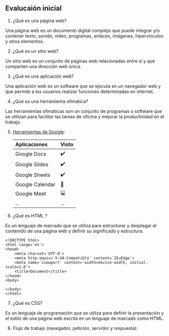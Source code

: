 ## Evalucaión inicial

1. ¿Què es una página web?

Una página web es un documento digital complejo que puede integrar y/o contener texto, sonido, vídeo, programas, enlaces, imágenes, hipervínculos y otros elementos.

2. ¿Què es un sitio web?

Un sitio web es un conjunto de páginas web relacionadas entre sí y que comparten una dirección web única.

3. ¿Qué es una aplicación web?

Una aplicación web es un software que se ejecuta en un navegador web y que permite a los usuarios realizar funciones determinadas en internet.

4. ¿Qué es una herramienta ofimática?

Las herramientas ofimáticas son un conjunto de programas o software que se utilizan para facilitar las tareas de oficina y mejorar la productividad en el trabajo.

5. [Herramientas de Google](https://www.google.com/intl/es-419/chrome/browser-tools/):

    |Aplicaciones |Visto |
    |:------------|:-----|
    |Google Docs |✔️ |
    |Google Slides |✔️ |
    |Google Sheets |✔️ |
    |Google Calendar |📅 |
    |Google Meet |💻 |
    |... |... |

6. ¿Qué es HTML ?

Es un lenguaje de marcado que se utiliza para estructurar y desplegar el contenido de una página web y definir su significado y estructura.

```
<!DOCTYPE html>
<html lange=¨en¨>
<head>
    <meta charset=¨UTF-8¨>
    <meta http-equiv=¨X-UA-Compatible¨ content=¨IE=Edge´>
    <meta name=¨viewport¨ content=¨width=device-width, initial-scale=1.0¨>
    <title>Document</title>
</head>
<body>

</body>
</html>
```

7. ¿Què es CSS?

Es un lenguaje de programación que se utiliza para definir la presentación y el estilo de una página web escrita en un lenguaje de marcado como HTML.

8. Flujo de trabajo (navegador, petición, servidor y respuesta):

